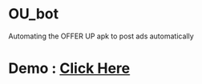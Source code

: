 # OU_bot
 Automating the OFFER UP apk to post ads automatically

# Demo : [Click Here](https://youtu.be/__r0mDZXg3A)

